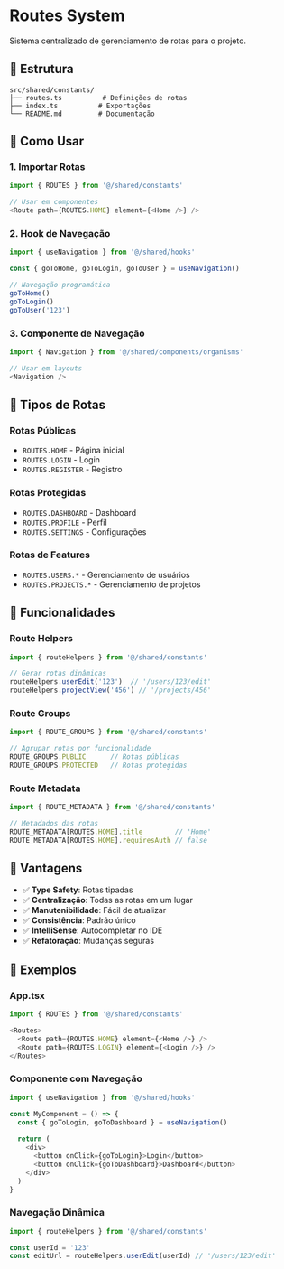 # Routes System

Sistema centralizado de gerenciamento de rotas para o projeto.

## 📁 Estrutura

```
src/shared/constants/
├── routes.ts          # Definições de rotas
├── index.ts          # Exportações
└── README.md         # Documentação
```

## 🚀 Como Usar

### 1. Importar Rotas

```typescript
import { ROUTES } from '@/shared/constants'

// Usar em componentes
<Route path={ROUTES.HOME} element={<Home />} />
```

### 2. Hook de Navegação

```typescript
import { useNavigation } from '@/shared/hooks'

const { goToHome, goToLogin, goToUser } = useNavigation()

// Navegação programática
goToHome()
goToLogin()
goToUser('123')
```

### 3. Componente de Navegação

```typescript
import { Navigation } from '@/shared/components/organisms'

// Usar em layouts
<Navigation />
```

## 🎯 Tipos de Rotas

### **Rotas Públicas**
- `ROUTES.HOME` - Página inicial
- `ROUTES.LOGIN` - Login
- `ROUTES.REGISTER` - Registro

### **Rotas Protegidas**
- `ROUTES.DASHBOARD` - Dashboard
- `ROUTES.PROFILE` - Perfil
- `ROUTES.SETTINGS` - Configurações

### **Rotas de Features**
- `ROUTES.USERS.*` - Gerenciamento de usuários
- `ROUTES.PROJECTS.*` - Gerenciamento de projetos

## 🔧 Funcionalidades

### **Route Helpers**
```typescript
import { routeHelpers } from '@/shared/constants'

// Gerar rotas dinâmicas
routeHelpers.userEdit('123')  // '/users/123/edit'
routeHelpers.projectView('456') // '/projects/456'
```

### **Route Groups**
```typescript
import { ROUTE_GROUPS } from '@/shared/constants'

// Agrupar rotas por funcionalidade
ROUTE_GROUPS.PUBLIC      // Rotas públicas
ROUTE_GROUPS.PROTECTED   // Rotas protegidas
```

### **Route Metadata**
```typescript
import { ROUTE_METADATA } from '@/shared/constants'

// Metadados das rotas
ROUTE_METADATA[ROUTES.HOME].title        // 'Home'
ROUTE_METADATA[ROUTES.HOME].requiresAuth // false
```

## 🎨 Vantagens

- ✅ **Type Safety**: Rotas tipadas
- ✅ **Centralização**: Todas as rotas em um lugar
- ✅ **Manutenibilidade**: Fácil de atualizar
- ✅ **Consistência**: Padrão único
- ✅ **IntelliSense**: Autocompletar no IDE
- ✅ **Refatoração**: Mudanças seguras

## 📝 Exemplos

### **App.tsx**
```typescript
import { ROUTES } from '@/shared/constants'

<Routes>
  <Route path={ROUTES.HOME} element={<Home />} />
  <Route path={ROUTES.LOGIN} element={<Login />} />
</Routes>
```

### **Componente com Navegação**
```typescript
import { useNavigation } from '@/shared/hooks'

const MyComponent = () => {
  const { goToLogin, goToDashboard } = useNavigation()
  
  return (
    <div>
      <button onClick={goToLogin}>Login</button>
      <button onClick={goToDashboard}>Dashboard</button>
    </div>
  )
}
```

### **Navegação Dinâmica**
```typescript
import { routeHelpers } from '@/shared/constants'

const userId = '123'
const editUrl = routeHelpers.userEdit(userId) // '/users/123/edit'
```
